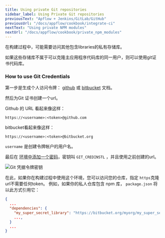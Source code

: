 ```yaml
---
title: Using private Git repositories
sidebar_label: Using Private Git repositories
previousText: "Apflow + Jenkins/GitLab/GitHub"
previousUrl: "/docs/appflow/cookbook/integrate-ci"
nextText: "Using private NPM modules"
nextUrl: "/docs/appflow/cookbook/private_npm_modules"
---
```


在构建过程中，可能需要访问其他包含libraries的私有存储库。

如果这些存储库不属于可以克隆主应用程序代码库的同一用户，则可以使用git证书代码库。

### How to use Git Credentials

第一步是生成个人访问令牌： [github](https://help.github.com/articles/creating-a-personal-access-token-for-the-command-line/) 或 [bitbucket](https://confluence.atlassian.com/bitbucket/app-passwords-828781300.html) 文档。

然后为Git 证书创建一个url。

Github 的 URL 看起来像这样：

    https://<username>:<token>@github.com
    

bitbucket看起来像这样：

    https://<username>:<token>@bitbucket.org
    

`username` 是创建令牌帐户的用户名。

最后在 [环境中添加一个密码](/docs/appflow/environments/#custom-environments)，密钥叫 `GIT_CREDINSTL` ，并且使用之前创建的url。

![Git 凭据令牌密钥](/docs/assets/img/appflow/cookbook/git-credentials-token-secret.png)

在此，如果你在构建过程中使用这个环境，您可以访问您的仓库，指定 `https`克隆url不需要任何token。 例如，如果你的私人仓库包含 npm 库， `package.json` 将以此方式引用它：

```json
{
  ...
  "dependencies": {
    "my_super_secret_library": "https://bitbucket.org/myorg/my_super_secret_library.git",
    ...,
  }
  ...
}
```